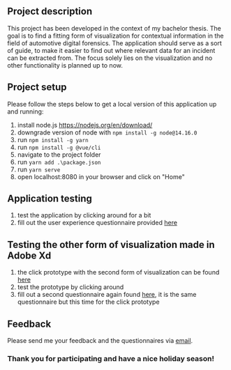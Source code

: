 ## Project description

This project has been developed in the context of my bachelor thesis. The goal is to find a fitting form of visualization for contextual information in the field of automotive digital forensics. The application should serve as a sort of guide, to make it easier to find out where relevant data for an incident can be extracted from. 
The focus solely lies on the visualization and no other functionality is planned up to now. 

## Project setup

Please follow the steps below to get a local version of this application up and running:

1. install node.js https://nodejs.org/en/download/
2. downgrade version of node with `npm install -g node@14.16.0`
3. run `npm install -g yarn`
4. run `npm install -g @vue/cli`
5. navigate to the project folder
6. run `yarn add .\package.json`
7. run `yarn serve`
8. open localhost:8080 in your browser and click on "Home"

## Application testing

1. test the application by clicking around for a bit
2. fill out the user experience questionnaire provided [here](https://github.com/JulianGaensbauer/datatype_visualization_3/tree/master/Questionnaire)

## Testing the other form of visualization made in Adobe Xd

1. the click prototype with the second form of visualization can be found [here](https://xd.adobe.com/view/07e0e2ef-ee36-4742-8791-a904592eecc7-52b3/?fullscreen&hints=off) 
2. test the prototype by clicking around
3. fill out a second questionnaire again found [here](https://github.com/JulianGaensbauer/datatype_visualization_3/tree/master/Questionnaire), it is the same questionnaire but this time for the click prototype

## Feedback

Please send me your feedback and the questionnaires via [email](mailto:julian.gaensbauer@outlook.de).

### Thank you for participating and have a nice holiday season! 
